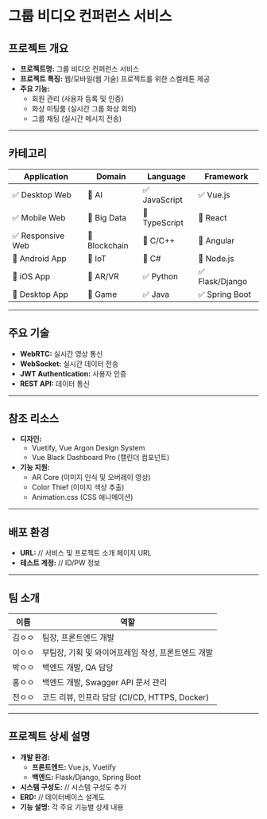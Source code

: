 # **그룹 비디오 컨퍼런스 서비스**

## **프로젝트 개요**
- **프로젝트명:** 그룹 비디오 컨퍼런스 서비스  
- **프로젝트 특징:** 웹/모바일(웹 기술) 프로젝트를 위한 스켈레톤 제공  
- **주요 기능:**  
  - 회원 관리 (사용자 등록 및 인증)  
  - 화상 미팅룸 (실시간 그룹 화상 회의)  
  - 그룹 채팅 (실시간 메시지 전송)  

---

## **카테고리**

| **Application**  | **Domain**   | **Language**   | **Framework**     |
|------------------|--------------|----------------|-------------------|
| ✅ Desktop Web    | 🔲 AI        | ✅ JavaScript   | ✅ Vue.js          |
| ✅ Mobile Web     | 🔲 Big Data  | 🔲 TypeScript   | 🔲 React           |
| ✅ Responsive Web | 🔲 Blockchain| 🔲 C/C++        | 🔲 Angular         |
| 🔲 Android App    | 🔲 IoT       | 🔲 C#           | 🔲 Node.js         |
| 🔲 iOS App        | 🔲 AR/VR     | ✅ Python       | ✅ Flask/Django    |
| 🔲 Desktop App    | 🔲 Game      | ✅ Java         | ✅ Spring Boot     |

---

## **주요 기술**
- **WebRTC:** 실시간 영상 통신  
- **WebSocket:** 실시간 데이터 전송  
- **JWT Authentication:** 사용자 인증  
- **REST API:** 데이터 통신  

---

## **참조 리소스**
- **디자인:**  
  - Vuetify, Vue Argon Design System  
  - Vue Black Dashboard Pro (캘린더 컴포넌트)  
- **기능 지원:**  
  - AR Core (이미지 인식 및 오버레이 영상)  
  - Color Thief (이미지 색상 추출)  
  - Animation.css (CSS 애니메이션)  

---

## **배포 환경**
- **URL:** // 서비스 및 프로젝트 소개 페이지 URL  
- **테스트 계정:** // ID/PW 정보  

---

## **팀 소개**
| **이름** | **역할** |  
|----------|---------|  
| 김ㅇㅇ   | 팀장, 프론트엔드 개발 |  
| 이ㅇㅇ   | 부팀장, 기획 및 와이어프레임 작성, 프론트엔드 개발 |  
| 박ㅇㅇ   | 백엔드 개발, QA 담당 |  
| 홍ㅇㅇ   | 백엔드 개발, Swagger API 문서 관리 |  
| 전ㅇㅇ   | 코드 리뷰, 인프라 담당 (CI/CD, HTTPS, Docker) |  

---

## **프로젝트 상세 설명**
- **개발 환경:**  
  - **프론트엔드:** Vue.js, Vuetify  
  - **백엔드:** Flask/Django, Spring Boot  
- **시스템 구성도:** // 시스템 구성도 추가  
- **ERD:** // 데이터베이스 설계도  
- **기능 설명:** 각 주요 기능별 상세 내용  
